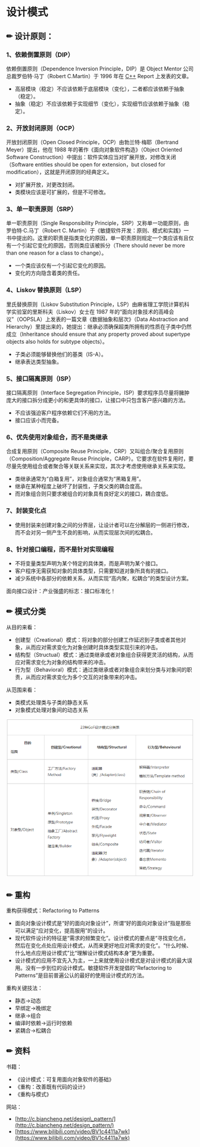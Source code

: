 # 设计模式

## ✏ 设计原则：

### 1、依赖倒置原则（DIP）

依赖倒置原则（Dependence Inversion Principle，DIP）是 Object Mentor 公司总裁罗伯特·马丁（Robert C.Martin）于 1996 年在 [C++](http://c.biancheng.net/cplus/) Report 上发表的文章。

* 高层模块（稳定）不应该依赖于底层模块（变化），二者都应该依赖于抽象（稳定）。
* 抽象（稳定）不应该依赖于实现细节（变化），实现细节应该依赖于抽象（稳定）。

### 2、开放封闭原则（OCP）

开放封闭原则（Open Closed Principle，OCP）由勃兰特·梅耶（Bertrand Meyer）提出，他在 1988 年的著作《面向对象软件构造》（Object Oriented Software Construction）中提出：软件实体应当对扩展开放，对修改关闭（Software entities should be open for extension，but closed for modification），这就是开闭原则的经典定义。

* 对扩展开放，对更改封闭。
* 类模块应该是可扩展的，但是不可修改。

### 3、单一职责原则（SRP）

单一职责原则（Single Responsibility Principle，SRP）又称单一功能原则，由罗伯特·C.马丁（Robert C. Martin）于《敏捷软件开发：原则、模式和实践》一书中提出的。这里的职责是指类变化的原因，单一职责原则规定一个类应该有且仅有一个引起它变化的原因，否则类应该被拆分（There should never be more than one reason for a class to change）。

* 一个类应该仅有一个引起它变化的原因。
* 变化的方向隐含着类的责任。

### 4、Liskov 替换原则（LSP）

里氏替换原则（Liskov Substitution Principle，LSP）由麻省理工学院计算机科学实验室的里斯科夫（Liskov）女士在 1987 年的“面向对象技术的高峰会议”（OOPSLA）上发表的一篇文章《数据抽象和层次》（Data Abstraction and Hierarchy）里提出来的，她提出：继承必须确保超类所拥有的性质在子类中仍然成立（Inheritance should ensure that any property proved about supertype objects also holds for subtype objects）。

* 子类必须能够替换他们的基类（IS-A）。
* 继承表达类型抽象。

### 5、接口隔离原则（ISP）

接口隔离原则（Interface Segregation Principle，ISP）要求程序员尽量将臃肿庞大的接口拆分成更小的和更具体的接口，让接口中只包含客户感兴趣的方法。

* 不应该强迫客户程序依赖它们不用的方法。
* 接口应该小而完备。

### 6、优先使用对象组合，而不是类继承

合成复用原则（Composite Reuse Principle，CRP）又叫组合/聚合复用原则（Composition/Aggregate Reuse Principle，CARP）。它要求在软件复用时，要尽量先使用组合或者聚合等关联关系来实现，其次才考虑使用继承关系来实现。

* 类继承通常为“白箱复用”，对象组合通常为“黑箱复用”。
* 继承在某种程度上破坏了封装性，子类父类的耦合度高。
* 而对象组合则只要求被组合的对象具有良好定义的接口，耦合度低。

### 7、封装变化点

* 使用封装来创建对象之间的分界层，让设计者可以在分解层的一侧进行修改，而不会对另一侧产生不良的影响，从而实现层次间的松耦合。

### 8、针对接口编程，而不是针对实现编程

* 不将变量类型声明为某个特定的具体类，而是声明为某个接口。
* 客户程序无需获知对象的具体类型，只需要知道对象所具有的接口。
* 减少系统中各部分的依赖关系，从而实现“高内聚，松耦合”的类型设计方案。

面向接口设计：产业强盛的标志：接口标准化！

## ✏ 模式分类

从目的来看：

* 创建型（Creational）模式：将对象的部分创建工作延迟到子类或者其他对象，从而应对需求变化为对象创建时具体类型实现引来的冲击。
* 结构型（Structual）模式：通过类继承或者对象组合获得更灵活的结构，从而应对需求变化为对象的结构带来的冲击。
* 行为型（Behavioral）模式：通过类继承或者对象组合来划分类与对象间的职责，从而应对需求变化为多个交互的对象带来的冲击。

从范围来看：

* 类模式处理类与子类的静态关系
* 对象模式处理对象间的动态关系

![](../../.gitbook/assets/92.png)

## ✏ 重构

重构获得模式：Refactoring to Patterns

* 面向对象设计模式是“好的面向对象设计”，所谓“好的面向对象设计”指是那些可以满足“应对变化，提高服用”的设计。
* 现代软件设计的特征是“需求的频繁变化”。设计模式的要点是“寻找变化点，然后在变化点处应用设计模式，从而来更好地应对需求的变化”。“什么时候、什么地点应用设计模式”比“理解设计模式结构本身”更为重要。
* 设计模式的应用不宜先入为主，一上来就使用设计模式是对设计模式的最大误用。没有一步到位的设计模式。敏捷软件开发提倡的“Refactoring to Patterns”是目前普遍公认的最好的使用设计模式的方法。

重构关键技法：

* 静态-&gt;动态
* 早绑定-&gt;晚绑定
* 继承-&gt;组合
* 编译时依赖-&gt;运行时依赖
* 紧耦合-&gt;松耦合

## ✏ 资料

书籍：

* 《设计模式：可复用面向对象软件的基础》
* 《重构：改善既有代码的设计》
* 《重构与模式》

网站：

* [http://c.biancheng.net/design\_pattern/](http://c.biancheng.net/design_pattern/)
* [https://www.bilibili.com/video/BV1c4411a7wk](https://www.bilibili.com/video/BV1c4411a7wk)

